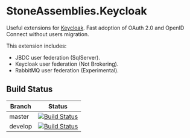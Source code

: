 StoneAssemblies.Keycloak
=========================

Useful extensions for [Keycloak](https://www.keycloak.org/). Fast adoption of OAuth 2.0 and OpenID Connect without users migration.

This extension includes:

- JBDC user federation (SqlServer).
- Keycloak user federation (Not Brokering).
- RabbitMQ user federation (Experimental).


Build Status
------------

Branch | Status
------ | :------:
master | [![Build Status](https://dev.azure.com/alexfdezsauco/External%20Repositories%20Builds/_apis/build/status/stoneassemblies.StoneAssemblies.Keycloak?branchName=master)](https://dev.azure.com/alexfdezsauco/External%20Repositories%20Builds/_build/latest?definitionId=9&branchName=master)
develop | [![Build Status](https://dev.azure.com/alexfdezsauco/External%20Repositories%20Builds/_apis/build/status/stoneassemblies.StoneAssemblies.Keycloak?branchName=develop)](https://dev.azure.com/alexfdezsauco/External%20Repositories%20Builds/_build/latest?definitionId=9&branchName=develop)

